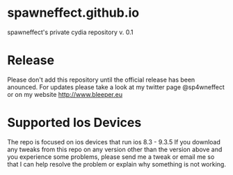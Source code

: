 # spawneffect.github.io
spawneffect's private cydia repository v. 0.1

# Release
Please don't add this repository until the official release has been anounced.
For updates please take a look at my twitter page @sp4wneffect or on my website http://www.bleeper.eu

# Supported Ios Devices
The repo is focused on ios devices that run ios 8.3 - 9.3.5
If you download any tweaks from this repo on any version other than the version above and you experience some problems, 
please send me a tweak or email me so that I can help resolve the problem or explain why something is not working.
